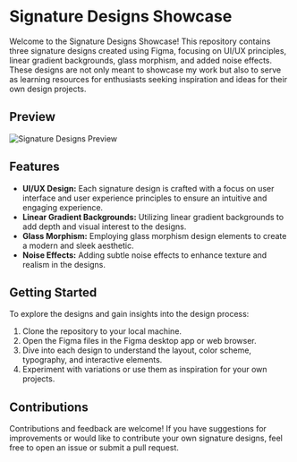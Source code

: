 # Signature Designs Showcase

Welcome to the Signature Designs Showcase! This repository contains three signature designs created using Figma, focusing on UI/UX principles, linear gradient backgrounds, glass morphism, and added noise effects. These designs are not only meant to showcase my work but also to serve as learning resources for enthusiasts seeking inspiration and ideas for their own design projects.

## Preview

![Signature Designs Preview](preview.png)

## Features

- **UI/UX Design:** Each signature design is crafted with a focus on user interface and user experience principles to ensure an intuitive and engaging experience.
- **Linear Gradient Backgrounds:** Utilizing linear gradient backgrounds to add depth and visual interest to the designs.
- **Glass Morphism:** Employing glass morphism design elements to create a modern and sleek aesthetic.
- **Noise Effects:** Adding subtle noise effects to enhance texture and realism in the designs.


## Getting Started

To explore the designs and gain insights into the design process:

1. Clone the repository to your local machine.
2. Open the Figma files in the Figma desktop app or web browser.
3. Dive into each design to understand the layout, color scheme, typography, and interactive elements.
4. Experiment with variations or use them as inspiration for your own projects.



## Contributions

Contributions and feedback are welcome! If you have suggestions for improvements or would like to contribute your own signature designs, feel free to open an issue or submit a pull request.
  
